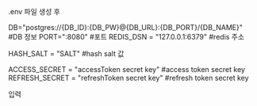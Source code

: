 .env 파일 생성 후

<!-- #DB & REDIS INFO -->

DB="postgres://{DB_ID}:{DB_PW}@{DB_URL}:{DB_PORT}/{DB_NAME}" #DB 정보
PORT=":8080" #포트
REDIS_DSN = "127.0.0.1:6379" #redis 주소

<!-- #ETC -->

HASH_SALT = "SALT" #hash salt 값

<!-- # TOKEN INFO -->

ACCESS_SECRET = "accessToken secret key" #access token secret key
REFRESH_SECRET = "refreshToken secret key" #refresh token secret key

입력
